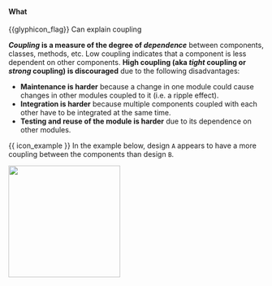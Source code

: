 <div id="title">

#### What

</div>

<span id="prereqs"></span>

<span id="outcomes">{{glyphicon_flag}} Can explain coupling</span>

<div id="body">

**_Coupling_ is a measure of the degree of _dependence_** between components, classes, methods, etc. Low coupling indicates that a component is less dependent on other components. **High coupling (aka _tight_ coupling or _strong_ coupling) is discouraged** due to the following disadvantages:

* **Maintenance is harder** because a change in one module could cause changes in other modules coupled to it (i.e. a ripple effect).
* **Integration is harder** because multiple components coupled with each other have to be integrated at the same time.
* **Testing and reuse of the module is harder** due to its dependence on other modules.

<tip-box>

{{ icon_example }} In the example below, design `A` appears to have a more coupling between the components than design `B`.

<img src="{{baseUrl}}/designFundamentals/coupling/what/images/playerPuzzleManager.png" height="220" />
<p/>

</tip-box>
</div>
<div id="extras">

<include src="exercises.md" />

</div>